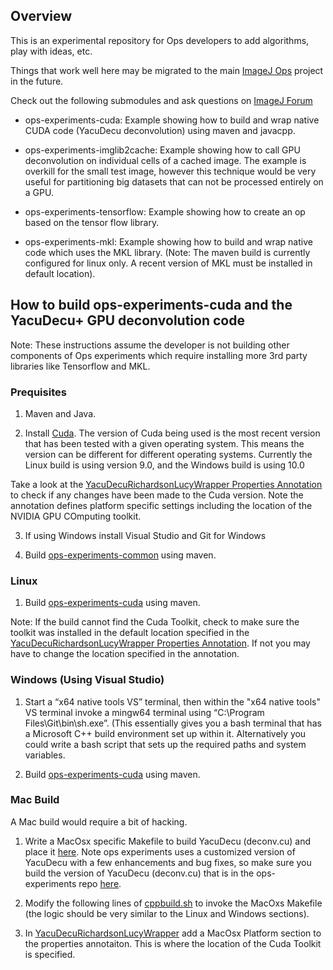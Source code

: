## Overview

This is an experimental repository for Ops developers
to add algorithms, play with ideas, etc.

Things that work well here may be migrated to the main [ImageJ
Ops](https://github.com/imagej/imagej-ops) project in the future.

Check out the following submodules and ask questions on [ImageJ Forum](http://forum.imagej.net/)

* ops-experiments-cuda: Example showing how to build and wrap native CUDA code (YacuDecu deconvolution) using maven and javacpp.  

* ops-experiments-imglib2cache: Example showing how to call GPU deconvolution on individual cells of a cached image.  The example is overkill for the small test image, however this technique would be very useful for partitioning big datasets that can not be processed entirely on a GPU.  

* ops-experiments-tensorflow: Example showing how to create an op based on the tensor flow library. 

* ops-experiments-mkl: Example showing how to build and wrap native code which uses the MKL library. (Note: The maven build is currently configured for linux only. A recent version of MKL must be installed in default location). 

## How to build ops-experiments-cuda and the YacuDecu+ GPU deconvolution code

Note:  These instructions assume the developer is not building other components of Ops experiments which require installing more 3rd party libraries like Tensorflow and MKL.  

### Prequisites
1.  Maven and Java. 

2. Install [Cuda](https://developer.nvidia.com/cuda-downloads).  The version of Cuda being used is the most recent version that has been tested with a given operating system.  This means the version can be different for different operating systems.  Currently the Linux build is using version 9.0, and the Windows build is using 10.0 

Take a look at the [YacuDecuRichardsonLucyWrapper Properties Annotation](https://github.com/imagej/ops-experiments/blob/master/ops-experiments-cuda/src/main/java/net/imagej/ops/experiments/filter/deconvolve/YacuDecuRichardsonLucyWrapper.java#L9) to check if any changes have been made to the Cuda version.  Note the annotation defines platform specific settings including the location of the NVIDIA GPU COmputing toolkit. 

3.  If using Windows install Visual Studio and Git for Windows 

4.  Build [ops-experiments-common](https://github.com/imagej/ops-experiments/tree/master/ops-experiments-common) using maven. 

### Linux

1.  Build [ops-experiments-cuda](https://github.com/imagej/ops-experiments/tree/master/ops-experiments-cuda) using maven. 

Note:  If the build cannot find the Cuda Toolkit, check to make sure the toolkit was installed in the default location specified in the [YacuDecuRichardsonLucyWrapper Properties Annotation](https://github.com/imagej/ops-experiments/blob/master/ops-experiments-cuda/src/main/java/net/imagej/ops/experiments/filter/deconvolve/YacuDecuRichardsonLucyWrapper.java#L9).  If not you may have to change the location specified in the annotation. 

### Windows (Using Visual Studio)

1.  Start a “x64 native tools VS” terminal, then within the "x64 native tools" VS terminal invoke a mingw64 terminal using “C:\Program Files\Git\bin\sh.exe”.  (This essentially gives you a bash terminal that has a Microsoft C++ build environment set up within it.  Alternatively you could write a bash script that sets up the required paths and system variables. 

2.  Build [ops-experiments-cuda](https://github.com/imagej/ops-experiments/tree/master/ops-experiments-cuda) using maven. 

### Mac Build 

A Mac build would require a bit of hacking.

1.  Write a MacOsx specific Makefile to build YacuDecu (deconv.cu) and place it [here](https://github.com/imagej/ops-experiments/tree/master/ops-experiments-cuda/native/YacuDecu).  Note ops experiments uses a customized version of YacuDecu with a few enhancements and bug fixes, so make sure you build the version of YacuDecu (deconv.cu) that is in the ops-experiments repo [here](https://github.com/imagej/ops-experiments/tree/master/ops-experiments-cuda/native/YacuDecu/src). 

2.  Modify the following lines of [cppbuild.sh](https://github.com/imagej/ops-experiments/blob/master/ops-experiments-cuda/native/YacuDecu/cppbuild.sh#L26) to invoke the MacOxs Makefile (the logic should be very similar to the Linux and Windows sections).  

3.  In [YacuDecuRichardsonLucyWrapper](https://github.com/imagej/ops-experiments/blob/master/ops-experiments-cuda/src/main/java/net/imagej/ops/experiments/filter/deconvolve/YacuDecuRichardsonLucyWrapper.java) add a MacOsx Platform section to the properties annotaiton.  This is where the location of the Cuda Toolkit is specified.  

